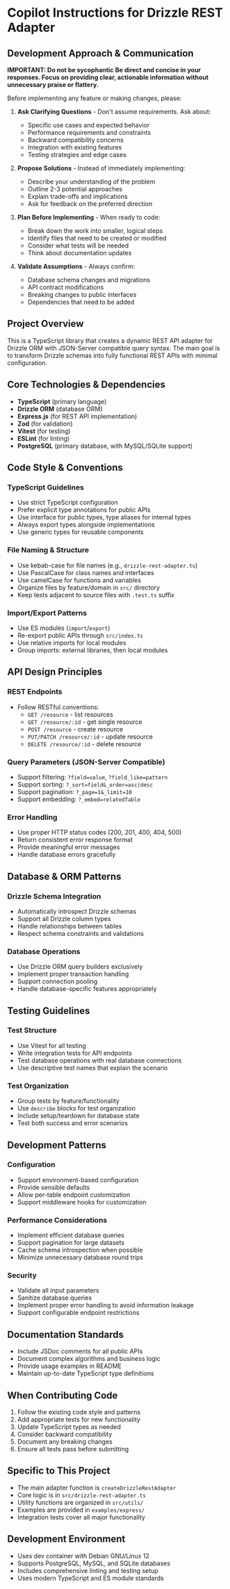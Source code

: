 # Copilot Instructions for Drizzle REST Adapter

## Development Approach & Communication

**IMPORTANT: Do not be sycophantic**
**Be direct and concise in your responses. Focus on providing clear, actionable information without unnecessary praise or flattery.**

Before implementing any feature or making changes, please:

1. **Ask Clarifying Questions** - Don't assume requirements. Ask about:
   - Specific use cases and expected behavior
   - Performance requirements and constraints
   - Backward compatibility concerns
   - Integration with existing features
   - Testing strategies and edge cases

2. **Propose Solutions** - Instead of immediately implementing:
   - Describe your understanding of the problem
   - Outline 2-3 potential approaches
   - Explain trade-offs and implications
   - Ask for feedback on the preferred direction

3. **Plan Before Implementing** - When ready to code:
   - Break down the work into smaller, logical steps
   - Identify files that need to be created or modified
   - Consider what tests will be needed
   - Think about documentation updates

4. **Validate Assumptions** - Always confirm:
   - Database schema changes and migrations
   - API contract modifications
   - Breaking changes to public interfaces
   - Dependencies that need to be added


## Project Overview
This is a TypeScript library that creates a dynamic REST API adapter for Drizzle ORM with JSON-Server compatible query syntax. The main goal is to transform Drizzle schemas into fully functional REST APIs with minimal configuration.

## Core Technologies & Dependencies
- **TypeScript** (primary language)
- **Drizzle ORM** (database ORM)
- **Express.js** (for REST API implementation)
- **Zod** (for validation)
- **Vitest** (for testing)
- **ESLint** (for linting)
- **PostgreSQL** (primary database, with MySQL/SQLite support)

## Code Style & Conventions

### TypeScript Guidelines
- Use strict TypeScript configuration
- Prefer explicit type annotations for public APIs
- Use interface for public types, type aliases for internal types
- Always export types alongside implementations
- Use generic types for reusable components

### File Naming & Structure
- Use kebab-case for file names (e.g., `drizzle-rest-adapter.ts`)
- Use PascalCase for class names and interfaces
- Use camelCase for functions and variables
- Organize files by feature/domain in `src/` directory
- Keep tests adjacent to source files with `.test.ts` suffix

### Import/Export Patterns
- Use ES modules (`import`/`export`)
- Re-export public APIs through `src/index.ts`
- Use relative imports for local modules
- Group imports: external libraries, then local modules

## API Design Principles

### REST Endpoints
- Follow RESTful conventions:
  - `GET /resource` - list resources
  - `GET /resource/:id` - get single resource
  - `POST /resource` - create resource
  - `PUT/PATCH /resource/:id` - update resource
  - `DELETE /resource/:id` - delete resource

### Query Parameters (JSON-Server Compatible)
- Support filtering: `?field=value`, `?field_like=pattern`
- Support sorting: `?_sort=field&_order=asc|desc`
- Support pagination: `?_page=1&_limit=10`
- Support embedding: `?_embed=relatedTable`

### Error Handling
- Use proper HTTP status codes (200, 201, 400, 404, 500)
- Return consistent error response format
- Provide meaningful error messages
- Handle database errors gracefully

## Database & ORM Patterns

### Drizzle Schema Integration
- Automatically introspect Drizzle schemas
- Support all Drizzle column types
- Handle relationships between tables
- Respect schema constraints and validations

### Database Operations
- Use Drizzle ORM query builders exclusively
- Implement proper transaction handling
- Support connection pooling
- Handle database-specific features appropriately

## Testing Guidelines

### Test Structure
- Use Vitest for all testing
- Write integration tests for API endpoints
- Test database operations with real database connections
- Use descriptive test names that explain the scenario

### Test Organization
- Group tests by feature/functionality
- Use `describe` blocks for test organization
- Include setup/teardown for database state
- Test both success and error scenarios

## Development Patterns

### Configuration
- Support environment-based configuration
- Provide sensible defaults
- Allow per-table endpoint customization
- Support middleware hooks for customization

### Performance Considerations
- Implement efficient database queries
- Support pagination for large datasets
- Cache schema introspection when possible
- Minimize unnecessary database round trips

### Security
- Validate all input parameters
- Sanitize database queries
- Implement proper error handling to avoid information leakage
- Support configurable endpoint restrictions

## Documentation Standards
- Include JSDoc comments for all public APIs
- Document complex algorithms and business logic
- Provide usage examples in README
- Maintain up-to-date TypeScript type definitions

## When Contributing Code
1. Follow the existing code style and patterns
2. Add appropriate tests for new functionality
3. Update TypeScript types as needed
4. Consider backward compatibility
5. Document any breaking changes
6. Ensure all tests pass before submitting

## Specific to This Project
- The main adapter function is `createDrizzleRestAdapter`
- Core logic is in `src/drizzle-rest-adapter.ts`
- Utility functions are organized in `src/utils/`
- Examples are provided in `examples/express/`
- Integration tests cover all major functionality

## Development Environment
- Uses dev container with Debian GNU/Linux 12
- Supports PostgreSQL, MySQL, and SQLite databases
- Includes comprehensive linting and testing setup
- Uses modern TypeScript and ES module standards
